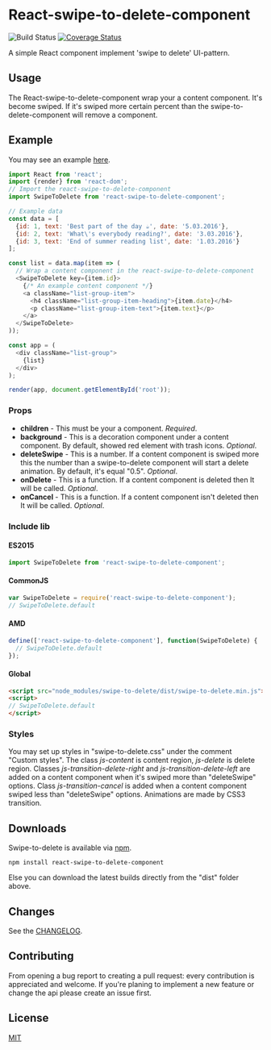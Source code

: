 # React-swipe-to-delete-component
 
 ![Build Status](https://travis-ci.org/gaer87/react-swipe-to-delete-component.svg?branch=master)
 [![Coverage Status](https://coveralls.io/repos/github/gaer87/react-swipe-to-delete-component/badge.svg?branch=master)](https://coveralls.io/github/gaer87/react-swipe-to-delete-component?branch=master)

A simple React component implement 'swipe to delete' UI-pattern.

## Usage
The React-swipe-to-delete-component wrap your a content component. It's become swiped. If it's swiped more certain percent than the swipe-to-delete-component will remove a component.

## Example
You may see an example [here](http://gaer87.github.io/react-swipe-to-delete-component/example/).
```js
import React from 'react';
import {render} from 'react-dom';
// Import the react-swipe-to-delete-component
import SwipeToDelete from 'react-swipe-to-delete-component';

// Example data
const data = [
  {id: 1, text: 'Best part of the day ☕', date: '5.03.2016'},
  {id: 2, text: 'What\'s everybody reading?', date: '3.03.2016'},
  {id: 3, text: 'End of summer reading list', date: '1.03.2016'}
];

const list = data.map(item => (
  // Wrap a content component in the react-swipe-to-delete-component
  <SwipeToDelete key={item.id}>
    {/* An example content component */}
    <a className="list-group-item">
      <h4 className="list-group-item-heading">{item.date}</h4>
      <p className="list-group-item-text">{item.text}</p>
    </a>
  </SwipeToDelete>
));

const app = (
  <div className="list-group">
    {list}
  </div>
);

render(app, document.getElementById('root'));
```

### Props
- **children** - This must be your a component. *Required*.
- **background** - This is a decoration component under a content component. By default, showed red element with trash icons. *Optional*.
- **deleteSwipe** - This is a number. If a content component is swiped more this the number than a swipe-to-delete component will start a delete animation. By default, it's equal "0.5". *Optional*.
- **onDelete** - This is a function. If a content component is deleted then It will be called. *Optional*.
- **onCancel** - This is a function. If a content component isn't deleted then It will be called. *Optional*.

### Include lib
#### ES2015
```js
import SwipeToDelete from 'react-swipe-to-delete-component';
```
#### CommonJS
```js
var SwipeToDelete = require('react-swipe-to-delete-component');
// SwipeToDelete.default
```
#### AMD
```js
define(['react-swipe-to-delete-component'], function(SwipeToDelete) {
  // SwipeToDelete.default
});
```
#### Global
```html
<script src="node_modules/swipe-to-delete/dist/swipe-to-delete.min.js"></script>
<script>
// SwipeToDelete.default
</script>
```

### Styles
You may set up styles in "swipe-to-delete.css" under the comment "Custom styles". The class *js-content* is content region, *js-delete* is delete region. Classes *js-transition-delete-right* and *js-transition-delete-left* are added on a content component when it's swiped more than "deleteSwipe" options. Class *js-transition-cancel* is added when a content component swiped less than "deleteSwipe" options. Animations are made by CSS3 transition.

## Downloads
Swipe-to-delete is available via [npm](https://www.npmjs.com/package/react-swipe-to-delete-component).
```
npm install react-swipe-to-delete-component
```
Else you can download the latest builds directly from the "dist" folder above.

## Changes

See the [CHANGELOG](CHANGELOG.md).

## Contributing
From opening a bug report to creating a pull request: every contribution is appreciated and welcome. If you're planing to implement a new feature or change the api please create an issue first.

## License
[MIT](http://www.opensource.org/licenses/mit-license.php)
